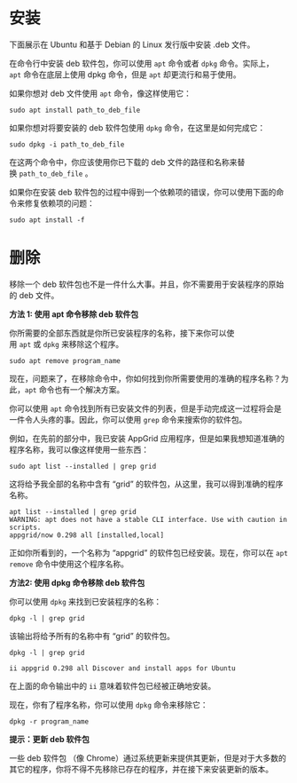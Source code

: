
# 安装

下面展示在 Ubuntu 和基于 Debian 的 Linux 发行版中安装 .deb 文件。

在命令行中安装 deb 软件包，你可以使用 `apt` 命令或者 `dpkg` 命令。实际上，`apt` 命令在底层上使用 dpkg 命令，但是 `apt` 却更流行和易于使用。

如果你想对 deb 文件使用 `apt` 命令，像这样使用它：

```text
sudo apt install path_to_deb_file
```

如果你想对将要安装的 deb 软件包使用 `dpkg` 命令，在这里是如何完成它：

```text
sudo dpkg -i path_to_deb_file
```

在这两个命令中，你应该使用你已下载的 deb 文件的路径和名称来替换 `path_to_deb_file` 。

如果你在安装 deb 软件包的过程中得到一个依赖项的错误，你可以使用下面的命令来修复依赖项的问题：

```text
sudo apt install -f
```

# 删除

移除一个 deb 软件包也不是一件什么大事。并且，你不需要用于安装程序的原始的 deb 文件。

**方法 1: 使用 apt 命令移除 deb 软件包**

你所需要的全部东西就是你所已安装程序的名称，接下来你可以使用 `apt` 或 `dpkg` 来移除这个程序。

```text
sudo apt remove program_name
```

现在，问题来了，在移除命令中，你如何找到你所需要使用的准确的程序名称？为此，`apt` 命令也有一个解决方案。

你可以使用 `apt` 命令找到所有已安装文件的列表，但是手动完成这一过程将会是一件令人头疼的事。因此，你可以使用 `grep` 命令来搜索你的软件包。

例如，在先前的部分中，我已安装 AppGrid 应用程序，但是如果我想知道准确的程序名称，我可以像这样使用一些东西：

```text
sudo apt list --installed | grep grid
```

这将给予我全部的名称中含有 “grid” 的软件包，从这里，我可以得到准确的程序名称。

```text
apt list --installed | grep grid
WARNING: apt does not have a stable CLI interface. Use with caution in scripts.
appgrid/now 0.298 all [installed,local]
```

正如你所看到的，一个名称为 “appgrid” 的软件包已经安装。现在，你可以在 `apt remove` 命令中使用这个程序名称。

**方法2: 使用 dpkg 命令移除 deb 软件包**

你可以使用 `dpkg` 来找到已安装程序的名称：

```text
dpkg -l | grep grid
```

该输出将给予所有的名称中有 “grid” 的软件包。

```text
dpkg -l | grep grid

ii appgrid 0.298 all Discover and install apps for Ubuntu
```

在上面的命令输出中的 `ii` 意味着软件包已经被正确地安装。

现在，你有了程序名称，你可以使用 `dpkg` 命令来移除它：

```text
dpkg -r program_name
```

**提示：更新 deb 软件包**

一些 deb 软件包 （像 Chrome）通过系统更新来提供其更新，但是对于大多数的其它的程序，你将不得不先移除已存在的程序，并在接下来安装更新的版本。
